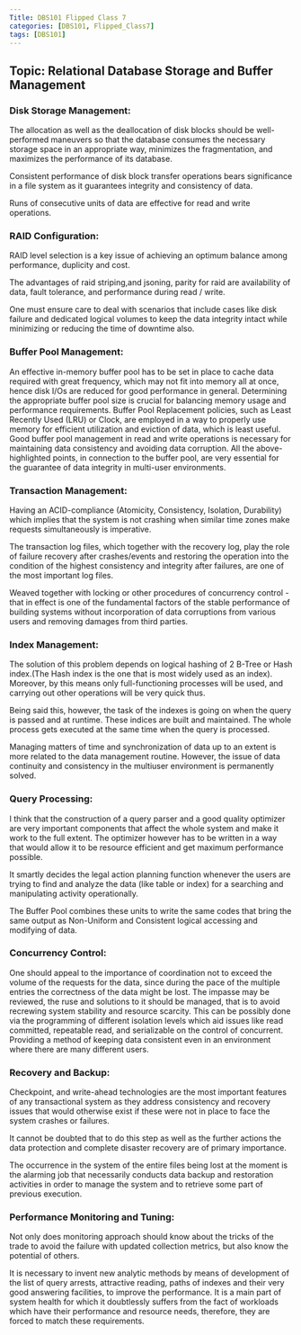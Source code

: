 ```yaml
---
Title: DBS101 Flipped Class 7
categories: [DBS101, Flipped_Class7]
tags: [DBS101]
---
```


## Topic: Relational Database Storage and Buffer Management

### Disk Storage Management:

The allocation as well as the deallocation of disk blocks should be well-performed maneuvers so that the database consumes the necessary storage space in an appropriate way, minimizes the fragmentation, and maximizes the performance of its database.

Consistent performance of disk block transfer operations bears significance in a file system as it guarantees integrity and consistency of data.

Runs of consecutive units of data are effective for read and write operations.

### RAID Configuration:

RAID level selection is a key issue of achieving an optimum balance among performance, duplicity and cost.

The advantages of raid striping,and jsoning, parity for raid are availability of data, fault tolerance, and performance during read / write.

One must ensure care to deal with scenarios that include cases like disk failure and dedicated logical volumes to keep the data integrity intact while minimizing or reducing the time of downtime also.

### Buffer Pool Management:

An effective in-memory buffer pool has to be set in place to cache data required with great frequency, which may not fit into memory all at once, hence disk I/Os are reduced for good performance in general.
Determining the appropriate buffer pool size is crucial for balancing memory usage and performance requirements. Buffer Pool Replacement policies, such as Least Recently Used (LRU) or Clock, are employed in a way to properly use memory for efficient utilization and eviction of data, which is least useful. Good buffer pool management in read and write operations is necessary for maintaining data consistency and avoiding data corruption. All the above-highlighted points, in connection to the buffer pool, are very essential for the guarantee of data integrity in multi-user environments.

### Transaction Management:

Having an ACID-compliance (Atomicity, Consistency, Isolation, Durability) which implies that the system is not crashing when similar time zones make requests simultaneously is imperative.

The transaction log files, which together with the recovery log, play the role of failure recovery after crashes/events and restoring the operation into the condition of the highest consistency and integrity after failures, are one of the most important log files.

Weaved together with locking or other procedures of concurrency control - that in effect is one of the fundamental factors of the stable performance of building systems without incorporation of data corruptions from various users and removing damages from third parties.

### Index Management:

The solution of this problem depends on logical hashing of 2 B-Tree or Hash index.(The Hash index is the one that is most widely used as an index). Moreover, by this means only full-functioning processes will be used, and carrying out other operations will be very quick thus.

Being said this, however, the task of the indexes is going on when the query is passed and at runtime. These indices are built and maintained. The whole process gets executed at the same time when the query is processed.

Managing matters of time and synchronization of data up to an extent is more related to the data management routine. However, the issue of data continuity and consistency in the multiuser environment is permanently solved.

### Query Processing:

I think that the construction of a query parser and a good quality optimizer are very important components that affect the whole system and make it work to the full extent. The optimizer however has to be written in a way that would allow it to be resource efficient and get maximum performance possible.

It smartly decides the legal action planning function whenever the users are trying to find and analyze the data (like table or index) for a searching and manipulating activity operationally.

The Buffer Pool combines these units to write the same codes that bring the same output as Non-Uniform and Consistent logical accessing and modifying of data.

### Concurrency Control:

One should appeal to the importance of coordination not to exceed the volume of the requests for the data, since during the pace of the multiple entries the correctness of the data might be lost. The impasse may be reviewed, the ruse and solutions to it should be managed, that is to avoid recrewing system stability and resource scarcity. This can be possibly done via the programming of different isolation levels which aid issues like read committed, repeatable read, and serializable on the control of concurrent. Providing a method of keeping data consistent even in an environment where there are many different users.

### Recovery and Backup:

Checkpoint, and write-ahead technologies are the most important features of any transactional system as they address consistency and recovery issues that would otherwise exist if these were not in place to face the system crashes or failures.

It cannot be doubted that to do this step as well as the further actions the data protection and complete disaster recovery are of primary importance.

The occurrence in the system of the entire files being lost at the moment is the alarming job that necessarily conducts data backup and restoration activities in order to manage the system and to retrieve some part of previous execution.

### Performance Monitoring and Tuning:

Not only does monitoring approach should know about the tricks of the trade to avoid the failure with updated collection metrics, but also know the potential of others.

It is necessary to invent new analytic methods by means of development of the list of query arrests, attractive reading, paths of indexes and their very good answering facilities, to improve the performance. It is a main part of system health for which it doubtlessly suffers from the fact of workloads which have their performance and resource needs, therefore, they are forced to match these requirements.